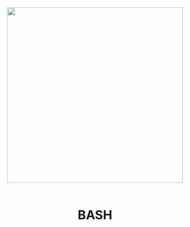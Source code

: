 <div align="center"> 
  <img src="https://user-images.githubusercontent.com/78722016/200949705-9e97983a-cf48-40b7-9e41-02ec729552b2.png" width="400">  
</div><br>

<div align="center"> 


  # BASH


</div>
